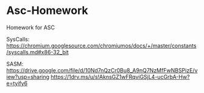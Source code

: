 # Asc-Homework
Homework for ASC

SysCalls:
https://chromium.googlesource.com/chromiumos/docs/+/master/constants/syscalls.md#x86-32_bit

SASM:
https://drive.google.com/file/d/10Nd7nQzCr0Bu8_A9nQ7NzMfFwNBSPizE/view?usp=sharing
https://1drv.ms/u/s!AknsGZ1wFRqviGSjL4-ucGrbA-Hw?e=tyify6
